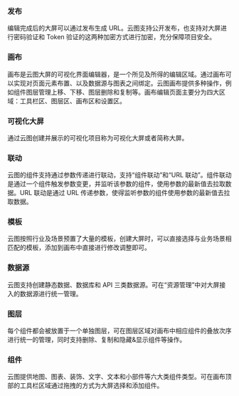 ### 发布
编辑完成后的大屏可以通过发布生成 URL。云图支持公开发布，也支持对大屏进行密码验证和 Token 验证的这两种加密方式进行加密，充分保障项目安全。

### 画布
画布是云图大屏的可视化界面编辑器，是一个所见及所得的编辑区域。通过画布可以实现对页面元素布置、以及数据源与图表之间绑定。云图画布提供多种操作，例如组件图层管理上移、下移、图层删除和复制等。画布编辑页面主要分为四大区域：工具栏区、图层区、画布区和设置区。

### 可视化大屏
通过云图创建并展示的可视化项目称为可视化大屏或者简称大屏。

### 联动
云图的组件支持通过参数传递进行联动，支持“组件联动”和“URL 联动”。组件联动是通过一个组件触发参数变更，并监听该参数的组件，使用参数的最新值去拉取数据。URL 联动是通过 URL 传递参数，使得监听参数的组件使用参数的最新值去拉取数据。

### 模板
云图按照行业及场景预置了大量的模板，创建大屏时，可以直接选择与业务场景相匹配的模板，添加到画布中直接进行修改调整即可。

### 数据源
云图支持创建静态数据、数据库和 API 三类数据源。可在“资源管理”中对大屏接入的数据源进行统一管理。

### 图层
每个组件都会被放置于一个单独图层，可在图层区域对画布中相应组件的叠放次序进行统一的管理，同时支持删除、复制和隐藏&显示组件等操作。

### 组件
云图提供地图、图表、装饰、文字、文本和小部件等六大类组件类型。可在画布顶部的工具栏区域通过拖拽的方式为大屏选择和添加组件。















